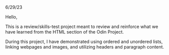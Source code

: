 6/29/23

Hello,

This is a review/skills-test project meant to review and reinforce what we have learned from the HTML section of the Odin Project.

During this project, I have demonstrated using ordered and unordered lists, linking webpages and images, and utilizing headers and paragraph content. 